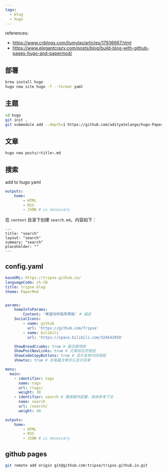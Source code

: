 ```yaml
---
tags:
  - blog
  - hugo
---
```

references:
- https://www.cnblogs.com/liumylay/articles/17936667.html
- https://www.elegantcrazy.com/posts/blog/build-blog-with-github-pages-hugo-and-papermod/

## 部署
```bash
brew install hugo
hugo new site hugo -f --format yaml
```


## 主题
```bash
cd hugo
git init .
git submodule add --depth=1 https://github.com/adityatelange/hugo-PaperMod.git themes/PaperMod
```

## 文章
```bash
hugo new posts/<title>.md
```



## 搜索
add to hugo.yaml
```yaml
outputs:
    home:
        - HTML
        - RSS
        - JSON # is necessary
```

在 `content` 目录下创建 `search.md`，内容如下：
```
---
title: "search"
layout: "search"
summary: "search"
placeholder: ""
---
```


## config.yaml
```yaml
baseURL: https://tripse.github.io/
languageCode: zh-CN
title: tripse blog
theme: PaperMod


params:
    homeInfoParams:
        Content: '希望对你有所帮助' # 描述
    SocialIcons:
        - name: github
          url: 'https://github.com/Tripse'
        - name: bilibili
          url: 'https://space.bilibili.com/324542959'

    ShowBreadCrumbs: true # 面包屑导航
    ShowPostNavLinks: true # 文章前后页按钮
    ShowCodeCopyButtons: true # 显示复制代码按钮
    showtoc: true # 在每篇文章开头显示目录

menu:
  main:
    - identifier: tags
      name: tags
      url: /tags/
      weight: 30
    - identifier: search # 需做额外配置，具体参考下文
      name: search
      url: /search/
      weight: 40

outputs:
    home:
        - HTML
        - RSS
        - JSON # is necessary

```

## github pages
```bash
git remote add origin git@github.com:tripse/tripse.github.io.git
```
